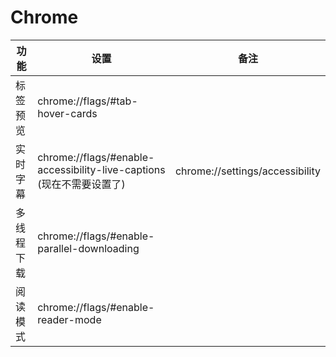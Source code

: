 # Chrome

|功能|设置|备注|
|---|---|---|
|标签预览|chrome://flags/#tab-hover-cards|
|实时字幕|chrome://flags/#enable-accessibility-live-captions (现在不需要设置了)|chrome://settings/accessibility|
|多线程下载|chrome://flags/#enable-parallel-downloading|
|阅读模式|chrome://flags/#enable-reader-mode|
